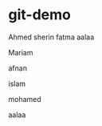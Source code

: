 # git-demo

Ahmed
sherin 
fatma                              aalaa

Mariam

afnan

islam

mohamed






















aalaa
